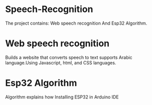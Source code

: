 # Speech-Recognition
The project contains:
Web speech recognition 
And Esp32 Algorithm.

# Web speech recognition
Builds a website that converts speech to text supports Arabic language.Using Javascript, html, and CSS languages.

# Esp32 Algorithm
Algorithm explains how Installing ESP32 in Arduino IDE
